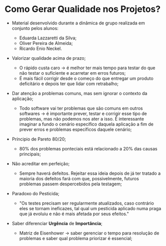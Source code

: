 # Como Gerar Qualidade nos Projetos?
- Material desenvolvido durante a dinâmica de grupo realizada em conjunto pelos alunos:
    - Eduarda Lazzaretti da Silva;
    - Oliver Pereira de Almeida;
    - Ricardo Enio Neckel.

- Valorizar qualidade acima de prazo;
    - O rápido custa caro -> é melhor ter mais tempo para testar do que não testar o suficiente e acarretar em erros futuros;
    - É mais fácil corrigir desde o começo do que entregar um produto deficitário e depois ter que lidar com retrabalho;

- Dar atenção a problemas comuns, mas sem ignorar o contexto da aplicação;
    - Todo software vai ter problemas que são comuns em outros softwares -> é importante prever, testar e corrigir esse tipo de problemas, mas não podemos nos ater a isso. É interessante imaginar a fundo o cenário específico daquela aplicação a fim de prever erros e problemas específicos daquele cenário;

- Príncipio de Pareto 80/20;
    - 80% dos problemas ponteciais está relacionado a 20% das causas principais;

- Não acreditar em perfeição;
    - Sempre haverá defeitos. Rejeitar essa ideia depois de já ter tratado a maioria dos defeitos fará com que, possivelmente, futuros problemas passem despercebidos pela testagem;

- Paradoxo do Pesticida;
    - "Os testes precisam ser regularmente atualizados, caso contrário eles se tornam ineficazes, tal qual um pesticida aplicado numa praga que já evoluiu e não é mais afetada por seus efeitos."

- Saber diferenciar **Urgência** de **Importância**;
    - Matriz de Eisenhower -> saber gerenciar o tempo para resolução de problemas e saber qual problema priorizar é essencial;